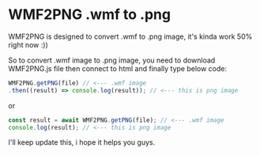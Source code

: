 # WMF2PNG .wmf to .png

WMF2PNG is designed to convert .wmf to .png image, it's kinda work 50% right now :))

So to convert .wmf image to .png image, you need to download WMF2PNG.js file then connect to html and finally type below code:
```javascript
WMF2PNG.getPNG(file) // <--- .wmf image
.then((result) => console.log(result)); // <--- this is png image

```
or
```javascript
const result = await WMF2PNG.getPNG(file); // <--- .wmf image
console.log(result); // <--- this is png image
```

I'll keep update this, i hope it helps you guys.
